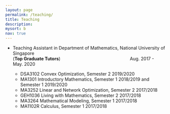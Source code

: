 ```yaml
---
layout: page
permalink: /teaching/
title: Teaching
description: 
mysort: b
nav: true
---
```


- Teaching Assistant in Department of Mathematics, National University of Singapore\
  (<strong>Top Graduate Tutors</strong>)   &emsp; &emsp; &emsp; &emsp; &emsp; &emsp; &emsp; &emsp; &emsp; &emsp; &emsp; &emsp;   Aug. 2017 - May. 2020
  
    - DSA3102 Convex Optimization, Semester 2 2019/2020
    - MA1301 Introductory Mathematics, Semester 1 2018/2019 and Semester 1 2019/2020
    - MA3252 Linear and Network Optimization, Semester 2 2017/2018
    - GEH1036 Living with Mathematics, Semester 2 2017/2018
    - MA3264 Mathematical Modeling, Semester 1 2017/2018
    - MA1102R Calculus, Semester 1 2017/2018
